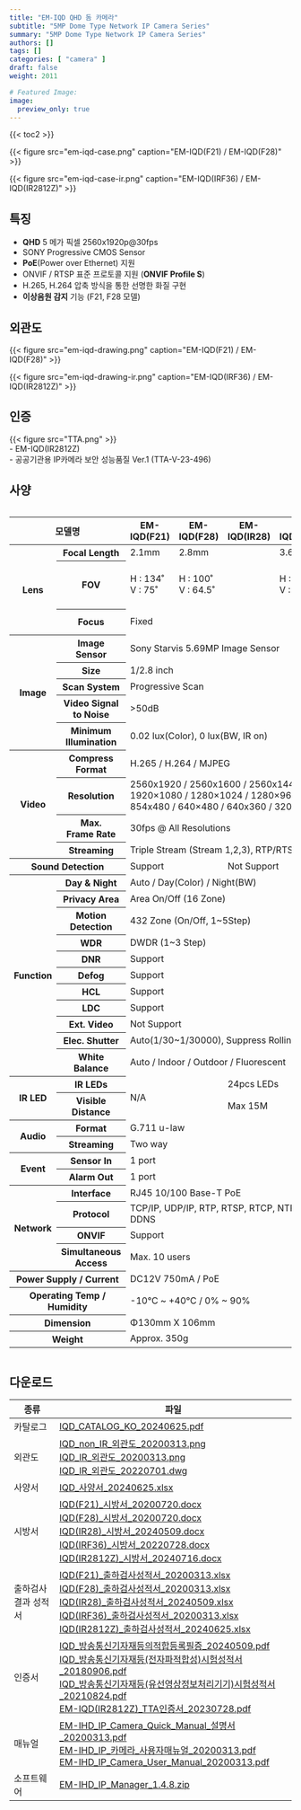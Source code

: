 ```yaml
---
title: "EM-IQD QHD 돔 카메라"
subtitle: "5MP Dome Type Network IP Camera Series"
summary: "5MP Dome Type Network IP Camera Series"
authors: []
tags: []
categories: [ "camera" ]
draft: false
weight: 2011

# Featured Image:
image:
  preview_only: true
---
```


{{< toc2 >}}

<div class="container">
<div class="row justify-content-center align-items-center">
<div class="col-sm-6">

{{< figure src="em-iqd-case.png" caption="EM-IQD(F21) / EM-IQD(F28)" >}}

</div>
<div class="col-sm-6">

{{< figure src="em-iqd-case-ir.png" caption="EM-IQD(IRF36) / EM-IQD(IR2812Z)" >}}

</div>
</div>
</div>

## 특징

- **QHD** 5 메가 픽셀 2560x1920p@30fps
- SONY Progressive CMOS Sensor
- **PoE**(Power over Ethernet) 지원
- ONVIF / RTSP 표준 프로토콜 지원 (**ONVIF Profile S**)
- H.265, H.264 압축 방식을 통한 선명한 화질 구현
- **이상음원 감지** 기능 (F21, F28 모델)

## 외관도

<div class="container">
<div class="row justify-content-center align-items-center">
<div class="col-sm-6">

{{< figure src="em-iqd-drawing.png" caption="EM-IQD(F21) / EM-IQD(F28)" >}}

</div>
<div class="col-sm-6">

{{< figure src="em-iqd-drawing-ir.png" caption="EM-IQD(IRF36) / EM-IQD(IR2812Z)" >}}

</div>
</div>
</div>

## 인증
<div class="container">
<div class="row align-items-top">
<div class="col-sm-1">
{{< figure src="TTA.png" >}} 
</div>
<div class="col-sm-8">
- EM-IQD(IR2812Z)<br>
- 공공기관용 IP카메라 보안 성능품질 Ver.1 (TTA-V-23-496)
</div>
</div>
</div>

## 사양

<div style="overflow-x: auto">
<table class="spec">
<thead>
<tr>
<th colspan="2">모델명</th>
<th>EM-IQD(F21)</th>
<th>EM-IQD(F28)</th>
<th>EM-IQD(IR28)</th>
<th>EM-IQD(IRF36)</th>
<th>EM-IQD(IR2812Z)</th>
</tr>
</thead>
<tbody>
<tr>
<th rowspan="3">Lens</th>
<th>Focal Length</th>
<td>2.1mm</td>
<td colspan="2">2.8mm</td>
<td>3.6mm</td>
<td>2.7~13.5mm</td>
</tr>
<tr>
<th>FOV</th>
<td>H : 134˚<br>V : 75˚</td>
<td colspan="2">H : 100˚<br>V : 64.5˚</td>
<td>H : 87.4˚<br>V : 47˚</td>
<td>H : 100˚(wide)~30.8˚(tele)<br>V : 64.5˚(wide)~23.3˚(tele)</td>
</tr>
<tr>
<th>Focus</th>
<td colspan="4">Fixed</td>
<td>Motorized / Auto, Manual</td>
</tr>
<tr>
<th rowspan="5">Image</th>
<th>Image Sensor</th>
<td colspan="5">Sony Starvis 5.69MP Image Sensor</td>
</tr>
<tr>
<th>Size</th>
<td colspan="5">1/2.8 inch</td>
</tr>
<tr>
<th>Scan System</th>
<td colspan="5">Progressive Scan</td>
</tr>
<tr>
<th>Video Signal<br>to Noise</th>
<td colspan="5">&gt;50dB</td>
</tr>
<tr>
<th>Minimum<br>Illumination</th>
<td colspan="5">0.02 lux(Color), 0 lux(BW, IR on)</td>
</tr>
<tr>
<th rowspan="4">Video</th>
<th>Compress<br>Format</th>
<td colspan="5">H.265 / H.264 / MJPEG </td>
</tr>
<tr>
<th>Resolution</th>
<td colspan="5">2560x1920 / 2560x1600 / 2560x1440 / 2048x1536 / 1600x1200 / 1920×1080 / 1280×1024 / 1280×960 / 1280×720 / 1024x768 / 854x480 / 640×480 / 640x360 / 320×240</td>
</tr>
<tr>
<th>Max.<br>Frame Rate</th>
<td colspan="5">30fps @ All Resolutions</td>
</tr>
<tr>
<th>Streaming</th>
<td colspan="5">Triple Stream (Stream 1,2,3), RTP/RTSP, UnicastRTP, Multicast RTP</td>
</tr>
<tr>
<th colspan="2">Sound Detection</th>
<td colspan="2">Support</td>
<td colspan="3">Not Support</td>
</tr>
<tr>
<th rowspan="11">Function</th>
<th>Day & Night</th>
<td colspan="5">Auto / Day(Color) / Night(BW)</td>
</tr>
<tr>
<th>Privacy Area</th>
<td colspan="5">Area On/Off (16 Zone)</td>
</tr>
<tr>
<th>Motion<br>Detection</th>
<td colspan="5">432 Zone (On/Off, 1~5Step)</td>
</tr>
<tr>
<th>WDR</th>
<td colspan="5">DWDR (1~3 Step)</td>
</tr>
<tr>
<th>DNR</th>
<td colspan="5">Support</td>
</tr>
<tr>
<th>Defog</th>
<td colspan="5">Support</td>
</tr>
<tr>
<th>HCL</th>
<td colspan="5">Support</td>
</tr>
<tr>
<th>LDC</th>
<td colspan="5">Support</td>
</tr>
<tr>
<th>Ext. Video</th>
<td colspan="5">Not Support</td>
</tr>
<tr>
<th>Elec. Shutter</th>
<td colspan="5">Auto(1/30~1/30000), Suppress Rolling, Manual</td>
</tr>
<tr>
<th>White Balance</th>
<td colspan="5">Auto / Indoor / Outdoor / Fluorescent</td>
</tr>
<tr>
<th rowspan="2">IR LED</th>
<th>IR LEDs</th>
<td colspan="2" rowspan="2">N/A</td>
<td colspan="3">24pcs LEDs</td>
</tr>
<tr>
<th>Visible<br>Distance</th>
<td colspan="3">Max 15M</td>
</tr>
<tr>
<th rowspan="2">Audio</th>
<th>Format</th>
<td colspan="5">G.711 u-law</td>
</tr>
<tr>
<th>Streaming</th>
<td colspan="5">Two way</td>
</tr>
<tr>
<th rowspan="2">Event</th>
<th>Sensor In</th>
<td colspan="5">1 port</td>
</tr>
<tr>
<th>Alarm Out</th>
<td colspan="5">1 port</td>
</tr>
<tr>
<th rowspan="4">Network</th>
<th>Interface</th>
<td colspan="5">RJ45 10/100 Base-T PoE </td>
</tr>
<tr>
<th>Protocol</th>
<td colspan="5">TCP/IP, UDP/IP, RTP, RTSP, RTCP, NTP, HTTP, DHCP, FTP, SMTP, DNS, DDNS</td>
</tr>
<tr>
<th>ONVIF</th>
<td colspan="5">Support</td>
</tr>
<tr>
<th>Simultaneous<br>Access</th>
<td colspan="5">Max. 10 users</td>
</tr>
<tr>
<th colspan="2">Power Supply / Current</th>
<td colspan="5">DC12V 750mA / PoE</td>
</tr>
<tr>
<th colspan="2">Operating Temp / Humidity</th>
<td colspan="5">-10℃ ~ +40℃ / 0% ~ 90%</td>
</tr>
<tr>
<th colspan="2">Dimension</th>
<td colspan="5">Φ130mm X 106mm</td>
</tr>
<tr>
<th colspan="2">Weight</th>
<td colspan="5">Approx. 350g</td>
</tr>
</tbody>
</table>
</div>

## 다운로드

종류 | 파일
---- | ----
카탈로그 | [IQD_CATALOG_KO_20240625.pdf](https://www.emstone.com/data/sales/ko/IQD_CATALOG_KO_20240625.pdf)
외관도 | [IQD_non_IR_외관도_20200313.png](https://www.emstone.com/data/sales/ko/IQD_non_IR_외관도_20200313.png)<br>[IQD_IR_외관도_20200313.png](https://www.emstone.com/data/sales/ko/IQD_IR_외관도_20200313.png)<br>[IQD_IR_외관도_20220701.dwg](https://www.emstone.com/data/sales/ko/IQD_IR_외관도_20220701.dwg)
사양서 | [IQD_사양서_20240625.xlsx](https://www.emstone.com/data/sales/ko/IQD_사양서_20240625.xlsx)
시방서 | [IQD(F21)_시방서_20200720.docx](https://www.emstone.com/data/sales/ko/IQD(F21)_시방서_20200720.docx)<br>[IQD(F28)_시방서_20200720.docx](https://www.emstone.com/data/sales/ko/IQD(F28)_시방서_20200720.docx)<br>[IQD(IR28)_시방서_20240509.docx](https://www.emstone.com/data/sales/ko/IQD(IR28)_시방서_20240509.docx)<br>[IQD(IRF36)_시방서_20220728.docx](https://www.emstone.com/data/sales/ko/IQD(IRF36)_시방서_20220728.docx)<br>[IQD(IR2812Z)_시방서_20240716.docx](https://www.emstone.com/data/sales/ko/IQD(IR2812Z)_시방서_20240716.docx)
출하검사 결과 성적서 | [IQD(F21)_출하검사성적서_20200313.xlsx](https://www.emstone.com/data/sales/ko/IQD(F21)_출하검사성적서_20200313.xlsx)<br>[IQD(F28)_출하검사성적서_20200313.xlsx](https://www.emstone.com/data/sales/ko/IQD(F28)_출하검사성적서_20200313.xlsx)<br>[IQD(IR28)_출하검사성적서_20240509.xlsx](https://www.emstone.com/data/sales/ko/IQD(IR28)_출하검사성적서_20240509.xlsx)<br>[IQD(IRF36)_출하검사성적서_20200313.xlsx](https://www.emstone.com/data/sales/ko/IQD(IRF36)_출하검사성적서_20200313.xlsx)<br>[IQD(IR2812Z)_출하검사성적서_20240625.xlsx](https://www.emstone.com/data/sales/ko/IQD(IR2812Z)_출하검사성적서_20240625.xlsx)
인증서 | [IQD_방송통신기자재등의적합등록필증_20240509.pdf](https://www.emstone.com/data/sales/ko/IQD_방송통신기자재등의적합등록필증_20240509.pdf)<br>[IQD_방송통신기자재등(전자파적합성)시험성적서_20180906.pdf](https://www.emstone.com/data/sales/ko/IQD_방송통신기자재등(전자파적합성)시험성적서_20180906.pdf)<br>[IQD_방송통신기자재등(유선영상정보처리기기)시험성적서_20210824.pdf](https://www.emstone.com/data/sales/ko/IQD_방송통신기자재등(유선영상정보처리기기)시험성적서_20210824.pdf)<br>[EM-IQD(IR2812Z)_TTA인증서_20230728.pdf](https://www.emstone.com/data/sales/ko/EM-IQD(IR2812Z)_TTA인증서_20230728.pdf)
매뉴얼 | [EM-IHD_IP_Camera_Quick_Manual_설명서_20200313.pdf](https://www.emstone.com/data/sales/ko/EM-IHD_IP_Camera_Quick_Manual_설명서_20200313.pdf)<br>[EM-IHD_IP_카메라_사용자매뉴얼_20200313.pdf](https://www.emstone.com/data/sales/ko/EM-IHD_IP_카메라_사용자매뉴얼_20200313.pdf)<br>[EM-IHD_IP_Camera_User_Manual_20200313.pdf](https://www.emstone.com/data/sales/ko/EM-IHD_IP_Camera_User_Manual_20200313.pdf)
소프트웨어 | [EM-IHD_IP_Manager_1.4.8.zip](https://www.emstone.com/data/sales/ko/EM-IHD_IP_Manager_1.4.8.zip)

